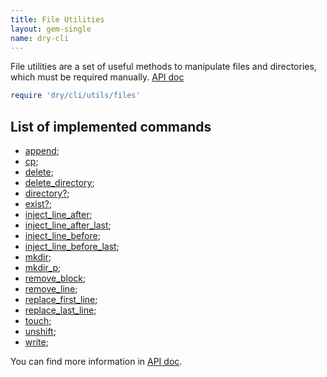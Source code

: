 ```yaml
---
title: File Utilities
layout: gem-single
name: dry-cli
---
```


File utilities are a set of useful methods to manipulate files and directories, which must be required manually. [API doc](http://www.rubydoc.info/gems/dry-cli/Dry/CLI/Utils/Files)

```ruby
require 'dry/cli/utils/files'
```

## List of implemented commands

- [append](https://www.rubydoc.info/gems/dry-cli/Dry/CLI/Utils/Files#append-class_method);
- [cp](https://www.rubydoc.info/gems/dry-cli/Dry/CLI/Utils/Files#cp-class_method);
- [delete](https://www.rubydoc.info/gems/dry-cli/Dry/CLI/Utils/Files#delete-class_method);
- [delete_directory](https://www.rubydoc.info/gems/dry-cli/Dry/CLI/Utils/Files#delete_directory-class_method);
- [directory?](https://www.rubydoc.info/gems/dry-cli/Dry/CLI/Utils/Files#directory?-class_method);
- [exist?](https://www.rubydoc.info/gems/dry-cli/Dry/CLI/Utils/Files#exist?-class_method);
- [inject_line_after](https://www.rubydoc.info/gems/dry-cli/Dry/CLI/Utils/Files#inject_line_after-class_method);
- [inject_line_after_last](https://www.rubydoc.info/gems/dry-cli/Dry/CLI/Utils/Files#inject_line_after_last-class_method);
- [inject_line_before](https://www.rubydoc.info/gems/dry-cli/Dry/CLI/Utils/Files#inject_line_before-class_method);
- [inject_line_before_last](https://www.rubydoc.info/gems/dry-cli/Dry/CLI/Utils/Files#inject_line_before_last-class_method);
- [mkdir](https://www.rubydoc.info/gems/dry-cli/Dry/CLI/Utils/Files#mkdir-class_method);
- [mkdir_p](https://www.rubydoc.info/gems/dry-cli/Dry/CLI/Utils/Files#mkdir_p-class_method);
- [remove_block](https://www.rubydoc.info/gems/dry-cli/Dry/CLI/Utils/Files#remove_block-class_method);
- [remove_line](https://www.rubydoc.info/gems/dry-cli/Dry/CLI/Utils/Files#remove_ine-class_method);
- [replace_first_line](https://www.rubydoc.info/gems/dry-cli/Dry/CLI/Utils/Files#replace_first_line-class_method);
- [replace_last_line](https://www.rubydoc.info/gems/dry-cli/Dry/CLI/Utils/Files#replace_last_line-class_method);
- [touch](https://www.rubydoc.info/gems/dry-cli/Dry/CLI/Utils/Files#touch-class_method);
- [unshift](https://www.rubydoc.info/gems/dry-cli/Dry/CLI/Utils/Files#unshift-class_method);
- [write](https://www.rubydoc.info/gems/dry-cli/Dry/CLI/Utils/Files#write-class_method);

You can find more information in [API doc](http://www.rubydoc.info/gems/dry-cli/Dry/CLI/Utils/Files).
